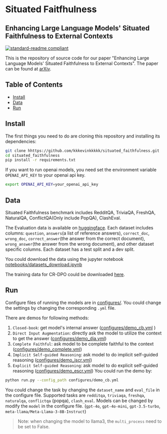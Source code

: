 # Situated Faitfhulness
## Enhancing Large Language Models' Situated Faithfulness to External Contexts

[![standard-readme compliant](https://img.shields.io/badge/readme%20style-standard-brightgreen.svg?style=flat-square)]()

This is the repository of source code for our paper "Enhancing Large Language Models' Situated Faithfulness to External Contexts". The paper can be found at [arXiv]().

## Table of Contents
   - [Install](#install)
   - [Data](#data)
   - [Run](#run)



## Install
The first things you need to do are cloning this repository and installing its
dependencies:

```sh
git clone hhttps://github.com/kkkevinkkkkk/situated_faithfulness.git
cd situated_faithfulness
pip install -r requirements.txt
```
If you want to run openai models, you need set the environment variable `OPENAI_API_KEY` to your openai api key.

```sh
export OPENAI_API_KEY=your_openai_api_key
```

## Data
Situated Faithfulness benchmark includes RedditQA, TriviaQA, FreshQA, NaturalQA, ConflictQA(Only include PopQA), ClashEval. 

The Evaluation data is available on [huggingface](https://huggingface.co/datasets/kkkevinkkk/SituatedFaithfulnessEval). 
Each dataset includes columns: `question`, `answers`(a list of reference answers), `correct_doc`, `wrong_doc`, `correct_answer`(the answer from the correct document), `wrong_answer`(the answer from the wrong document), and other dataset specific columns. Each dataset has a test split and a dev split.

You could download the data using the jupyter notebook [notebooks/datasets_download.ipynb](notebooks/datasets_download.ipynb)

The training data for CR-DPO could be downloaded [here](https://huggingface.co/datasets/kkkevinkkk/SituatedFaithfulnessSupplement).




## Run
Configure files of running the models are in [configures/](configures). You could change the settings by changing the corresponding `.yml` file.

There are demos for following methods:
1. `Closed-book`: get model's internal answer ([configures/demo_cb.yml](configures/demo_cb.yml) )
2. `Direct Input Augmentation`: directly ask the model to utilize the context to get the answer ([configures/demo_dia.yml](configures/demo_dia.yml))
3. `Complete Faithful`:  ask model to be complete faithful to the context ([configures/demo_complete.yml](configures/demo_complete.yml))
4. `Implicit Self-guided Reasoning`: ask model to do implicit self-guided reasoning ([configures/demo_iscr.yml](configures/demo_iscr.yml))
5. `Explicit Self-guided Reasoning`: ask model to do explicit self-guided reasoning ([configures/demo_escr.yml](configures/demo_escr.yml))
You could run the demo by:
```sh
python run.py --config_path configures/demo_cb.yml
```


You could change the task by changing the `dataset_name` and `eval_file` in the configure file.
Supported tasks are `redditqa`, `triviaqa`, `freshqa`, `naturalqa`, `conflictqa` (popqa), `clash_eval`.
Models can be changed by modify the `model` in the configure file.  (`gpt-4o`, `gpt-4o-mini`, `gpt-3.5-turbo`, `meta-llama/Meta-Llama-3-8B-Instruct`)
> Note: when changing the model to llama3, the `multi_process` need to be set to False.




